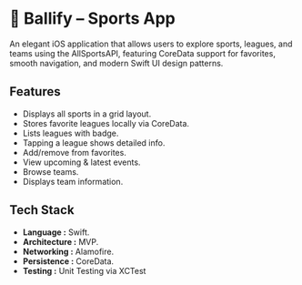 # 🏀 Ballify – Sports App
An elegant iOS application that allows users to explore sports, leagues, and teams using the AllSportsAPI, featuring CoreData support for favorites, smooth navigation, and modern Swift UI design patterns.

## Features

- Displays all sports in a grid layout.
- Stores favorite leagues locally via CoreData.
- Lists leagues with badge.
- Tapping a league shows detailed info.
- Add/remove from favorites.
- View upcoming & latest events.
- Browse teams.
- Displays team information.

## Tech Stack

- **Language :** Swift.
- **Architecture :** MVP.
- **Networking :** Alamofire.
- **Persistence :** CoreData.
- **Testing :** Unit Testing via XCTest
